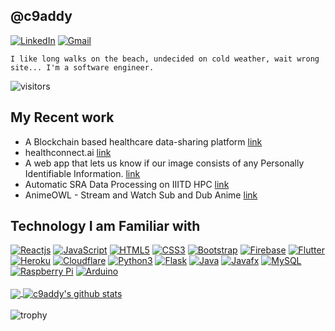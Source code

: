 ## @c9addy

[![LinkedIn](https://img.shields.io/badge/-LinkedIn-blue?style=social&logo=linkedin&link=https://www.linkedin.com/in/c9addy/)](https://www.linkedin.com/in/c9addy/)
[![Gmail](https://img.shields.io/badge/-Gmail-red?style=social&logo=gmail&link=mailto:singh.aditya44@gmail.com)](mailto:singh.aditya44@gmail.com)

`I like long walks on the beach, undecided on cold weather, wait wrong site... I'm a software engineer.`

![visitors](https://komarev.com/ghpvc/?username=c9addy)

## My Recent work

- A Blockchain based healthcare data-sharing platform [link](https://github.com/c9addy/EHR-Hyperledger)
- healthconnect.ai [link](https://github.com/c9addy/healthconnect.ai)
- A web app that lets us know if our image consists of any Personally Identifiable Information. [link](https://www.youtube.com/watch?v=leNQMczbnTs)
- Automatic SRA Data Processing on IIITD HPC [link](https://sites.google.com/iiitd.ac.in/sraautomation/home)
- AnimeOWL - Stream and Watch Sub and Dub Anime [link](https://c9addy.github.io/AnimeOWL/)

## Technology I am Familiar with

[![Reactjs](https://img.shields.io/badge/-ReactJS-black?style=social&logo=react&link=https://github.com/c9addy/)](https://github.com/c9addy/)
[![JavaScript](https://img.shields.io/badge/-JavaScript-green?style=social&logo=javascript&link=https://github.com/c9addy/)](https://github.com/c9addy/)
[![HTML5](https://img.shields.io/badge/-HTML5-E34F26?style=social&logo=html5&link=https://github.com/c9addy/)](https://github.com/c9addy/)
[![CSS3](https://img.shields.io/badge/-CSS3-1572B6?style=social&logo=css3&link=https://github.com/c9addy/)](https://github.com/c9addy/)
[![Bootstrap](https://img.shields.io/badge/-Bootstrap-563D7C?style=social&logo=bootstrap&link=https://github.com/c9addy/)](https://github.com/c9addy/)
[![Firebase](https://img.shields.io/badge/-Firebase-blue?style=social&logo=firebase&link=https://github.com/c9addy/)](https://github.com/c9addy/)
[![Flutter](https://img.shields.io/badge/-Flutter-blue?style=social&logo=flutter&link=https://github.com/c9addy/)](https://github.com/c9addy/)
[![Heroku](https://img.shields.io/badge/-Heroku-430098?style=social&logo=heroku&link=https://github.com/c9addy/)](https://github.com/c9addy/)
[![Cloudflare](https://img.shields.io/badge/-Cloudflare-430098?style=social&logo=cloudflare&link=https://github.com/c9addy/)](https://github.com/c9addy/)
[![Python3](https://img.shields.io/badge/-Python3-green?style=social&logo=python&link=https://github.com/c9addy/)](https://github.com/c9addy/)
[![Flask](https://img.shields.io/badge/-Flask-grey?style=social&logo=flask&link=https://github.com/c9addy/)](https://github.com/c9addy/)
[![Java](https://img.shields.io/badge/-Java-orange?style=social&logo=java&link=https://github.com/c9addy/)](https://github.com/c9addy/)
[![Javafx](https://img.shields.io/badge/-JavaFX-blue?style=social&logo=java&link=https://github.com/c9addy/)](https://github.com/c9addy/)
[![MySQL](https://img.shields.io/badge/-MySQL-violet?style=social&logo=mysql&link=https://github.com/c9addy/)](https://github.com/c9addy/)
[![Raspberry Pi](https://img.shields.io/badge/-Raspberry%20Pi-C51A4A?style=social&logo=Raspberry-Pi&link=https://github.com/c9addy/)](https://github.com/c9addy/)
[![Arduino](https://img.shields.io/badge/-Arduino-black?style=social&logo=Arduino&link=https://github.com/c9addy/)](https://github.com/c9addy/)
<br />
<br />
<a href="https://gitstats.me/c9addy">
  <img align="center" src="https://github-readme-stats.vercel.app/api/top-langs/?username=c9addy&count_private=true&theme=dark&title_color=11ab3a&hide=html,c%23" />
</a>
<a href="https://gitstats.me/c9addy">
  <img align="center" src="https://github-readme-stats.vercel.app/api?username=c9addy&show_icons=true&count_private=true&theme=dark&title_color=11ab3a&line_height=40" alt="c9addy's github stats" />
</a>
<br />
<br />
<img  src="https://github-profile-trophy.vercel.app/?username=c9addy&no-bg=true&rank=SSS,SS,S,AAA,AA,A,B,SECRET" alt="trophy"/>
<br />
